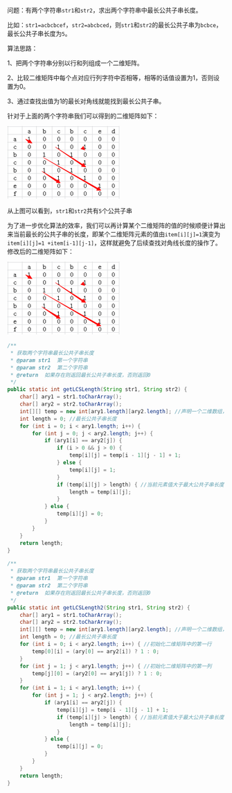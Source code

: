 问题：有两个字符串`str1`和`str2`，求出两个字符串中最长公共子串长度。

比如：`str1=acbcbcef`，`str2=abcbced`，则`str1`和`str2`的最长公共子串为`bcbce`，最长公共子串长度为`5`。

算法思路：

1、把两个字符串分别以行和列组成一个二维矩阵。

2、比较二维矩阵中每个点对应行列字符中否相等，相等的话值设置为1，否则设置为0。

3、通过查找出值为1的最长对角线就能找到最长公共子串。

针对于上面的两个字符串我们可以得到的二维矩阵如下：

![img-1](../_image/str1-str2-1.jpg)

从上图可以看到，`str1`和`str2`共有`5`个公共子串

为了进一步优化算法的效率，我们可以再计算某个二维矩阵的值的时候顺便计算出来当前最长的公共子串的长度，即某个二维矩阵元素的值由`item[i][j]=1`演变为`item[i][j]=1 +item[i-1][j-1]`，这样就避免了后续查找对角线长度的操作了。修改后的二维矩阵如下：

![img-2](../_image/str1-str2-1.jpg)



```java
/** 
 * 获取两个字符串最长公共子串长度 
 * @param str1  第一个字符串 
 * @param str2  第二个字符串 
 * @return  如果存在则返回最长公共子串长度，否则返回0 
 */
public static int getLCSLength(String str1, String str2) {
    char[] ary1 = str1.toCharArray();
    char[] ary2 = str2.toCharArray();
    int[][] temp = new int[ary1.length][ary2.length]; //声明一个二维数组，存储最长公共子串长度  
    int length = 0; //最长公共子串长度  
    for (int i = 0; i < ary1.length; i++) {
        for (int j = 0; j < ary2.length; j++) {
            if (ary1[i] == ary2[j]) {
                if (i > 0 && j > 0) {
                    temp[i][j] = temp[i - 1][j - 1] + 1;
                } else {
                    temp[i][j] = 1;
                }
                if (temp[i][j] > length) { //当前元素值大于最大公共子串长度  
                    length = temp[i][j];
                }
            } else {
                temp[i][j] = 0;
            }
        }
    }
    return length;
}
```


```java
/** 
 * 获取两个字符串最长公共子串长度 
 * @param str1  第一个字符串 
 * @param str2  第二个字符串 
 * @return  如果存在则返回最长公共子串长度，否则返回0 
 */
public static int getLCSLength2(String str1, String str2) {
    char[] ary1 = str1.toCharArray();
    char[] ary2 = str2.toCharArray();
    int[][] temp = new int[ary1.length][ary2.length]; //声明一个二维数组，存储最长公共子串长度  
    int length = 0; //最长公共子串长度  
    for (int i = 0; i < ary2.length; i++) { //初始化二维矩阵中的第一行  
        temp[0][i] = (ary[0] == ary2[i]) ? 1 : 0;
    }
    for (int j = 1; j < ary1.length; j++) { //初始化二维矩阵中的第一列  
        temp[j][0] = (ary2[0] == ary1[j]) ? 1 : 0;
    }
    for (int i = 1; i < ary1.length; i++) {
        for (int j = 1; j < ary2.length; j++) {
            if (ary1[i] == ary2[j]) {
                temp[i][j] = temp[i - 1][j - 1] + 1;
                if (temp[i][j] > length) { //当前元素值大于最大公共子串长度  
                    length = temp[i][j];
                }
            } else {
                temp[i][j] = 0;
            }
        }
    }
    return length;
}
```